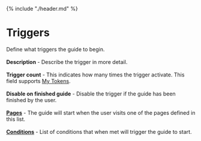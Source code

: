 {% include "./header.md" %}
# Triggers 

Define what triggers the guide to begin. 
<br/>
<br/>
**Description** - Describe the trigger in more detail.
<br/>
<br/>
**Trigger count** - This indicates how many times the trigger activate. This field supports [My Tokens](http://www.dnnsharp.com/dnn/modules/my-custom-tokens).
<br/>
<br/>
**Disable on finished guide** - Disable the trigger if the guide has been finished by the user.
<br/>
<br/>
**[Pages](https://dnnsharp.gitbooks.io/info-box/content/pages.html)** - The guide will start when the user visits one of the pages defined in this list.
<br/>
<br/>
**[Conditions](https://dnnsharp.gitbooks.io/info-box/content/conditions.html)** - List of conditions that when met will trigger the guide to start.
<br/>
<br/>